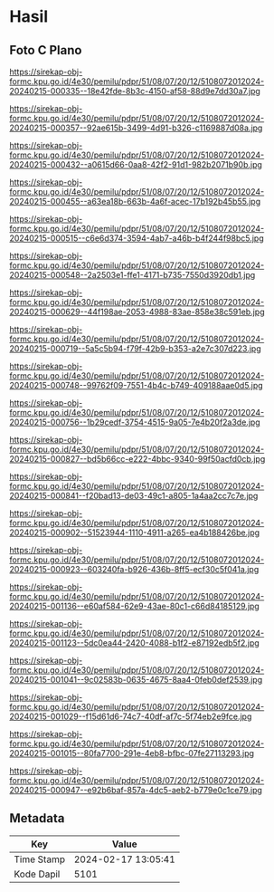 # Hasil

## Foto C Plano

https://sirekap-obj-formc.kpu.go.id/4e30/pemilu/pdpr/51/08/07/20/12/5108072012024-20240215-000335--18e42fde-8b3c-4150-af58-88d9e7dd30a7.jpg

https://sirekap-obj-formc.kpu.go.id/4e30/pemilu/pdpr/51/08/07/20/12/5108072012024-20240215-000357--92ae615b-3499-4d91-b326-c1169887d08a.jpg

https://sirekap-obj-formc.kpu.go.id/4e30/pemilu/pdpr/51/08/07/20/12/5108072012024-20240215-000432--a0615d66-0aa8-42f2-91d1-982b2071b90b.jpg

https://sirekap-obj-formc.kpu.go.id/4e30/pemilu/pdpr/51/08/07/20/12/5108072012024-20240215-000455--a63ea18b-663b-4a6f-acec-17b192b45b55.jpg

https://sirekap-obj-formc.kpu.go.id/4e30/pemilu/pdpr/51/08/07/20/12/5108072012024-20240215-000515--c6e6d374-3594-4ab7-a46b-b4f244f98bc5.jpg

https://sirekap-obj-formc.kpu.go.id/4e30/pemilu/pdpr/51/08/07/20/12/5108072012024-20240215-000548--2a2503e1-ffe1-4171-b735-7550d3920db1.jpg

https://sirekap-obj-formc.kpu.go.id/4e30/pemilu/pdpr/51/08/07/20/12/5108072012024-20240215-000629--44f198ae-2053-4988-83ae-858e38c591eb.jpg

https://sirekap-obj-formc.kpu.go.id/4e30/pemilu/pdpr/51/08/07/20/12/5108072012024-20240215-000719--5a5c5b94-f79f-42b9-b353-a2e7c307d223.jpg

https://sirekap-obj-formc.kpu.go.id/4e30/pemilu/pdpr/51/08/07/20/12/5108072012024-20240215-000748--99762f09-7551-4b4c-b749-409188aae0d5.jpg

https://sirekap-obj-formc.kpu.go.id/4e30/pemilu/pdpr/51/08/07/20/12/5108072012024-20240215-000756--1b29cedf-3754-4515-9a05-7e4b20f2a3de.jpg

https://sirekap-obj-formc.kpu.go.id/4e30/pemilu/pdpr/51/08/07/20/12/5108072012024-20240215-000827--bd5b66cc-e222-4bbc-9340-99f50acfd0cb.jpg

https://sirekap-obj-formc.kpu.go.id/4e30/pemilu/pdpr/51/08/07/20/12/5108072012024-20240215-000841--f20bad13-de03-49c1-a805-1a4aa2cc7c7e.jpg

https://sirekap-obj-formc.kpu.go.id/4e30/pemilu/pdpr/51/08/07/20/12/5108072012024-20240215-000902--51523944-1110-4911-a265-ea4b188426be.jpg

https://sirekap-obj-formc.kpu.go.id/4e30/pemilu/pdpr/51/08/07/20/12/5108072012024-20240215-000923--603240fa-b926-436b-8ff5-ecf30c5f041a.jpg

https://sirekap-obj-formc.kpu.go.id/4e30/pemilu/pdpr/51/08/07/20/12/5108072012024-20240215-001136--e60af584-62e9-43ae-80c1-c66d84185129.jpg

https://sirekap-obj-formc.kpu.go.id/4e30/pemilu/pdpr/51/08/07/20/12/5108072012024-20240215-001123--5dc0ea44-2420-4088-b1f2-e87192edb5f2.jpg

https://sirekap-obj-formc.kpu.go.id/4e30/pemilu/pdpr/51/08/07/20/12/5108072012024-20240215-001041--9c02583b-0635-4675-8aa4-0feb0def2539.jpg

https://sirekap-obj-formc.kpu.go.id/4e30/pemilu/pdpr/51/08/07/20/12/5108072012024-20240215-001029--f15d61d6-74c7-40df-af7c-5f74eb2e9fce.jpg

https://sirekap-obj-formc.kpu.go.id/4e30/pemilu/pdpr/51/08/07/20/12/5108072012024-20240215-001015--80fa7700-291e-4eb8-bfbc-07fe27113293.jpg

https://sirekap-obj-formc.kpu.go.id/4e30/pemilu/pdpr/51/08/07/20/12/5108072012024-20240215-000947--e92b6baf-857a-4dc5-aeb2-b779e0c1ce79.jpg


## Metadata

| Key        | Value               |
| ---------- | ------------------- |
| Time Stamp | 2024-02-17 13:05:41 |
| Kode Dapil | 5101                |



